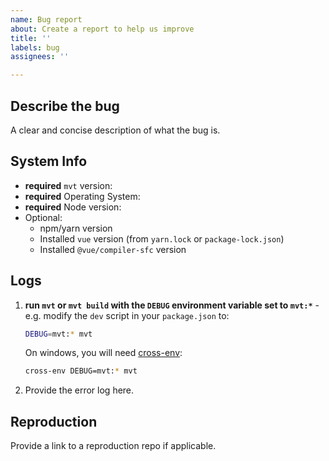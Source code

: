 ```yaml
---
name: Bug report
about: Create a report to help us improve
title: ''
labels: bug
assignees: ''

---
```


## Describe the bug

A clear and concise description of what the bug is.

## System Info

- **required** `mvt` version:
- **required** Operating System:
- **required** Node version:
- Optional:
  - npm/yarn version
  - Installed `vue` version (from `yarn.lock` or `package-lock.json`)
  - Installed `@vue/compiler-sfc` version

## Logs

1.  **run `mvt` or `mvt build` with the `DEBUG` environment variable set to `mvt:*`** - e.g. modify the `dev` script in your `package.json` to:

    ``` bash
    DEBUG=mvt:* mvt
    ```

    On windows, you will need [cross-env](https://www.npmjs.com/package/cross-env):

    ``` bash
    cross-env DEBUG=mvt:* mvt
    ```

2. Provide the error log here.

## Reproduction

Provide a link to a reproduction repo if applicable.